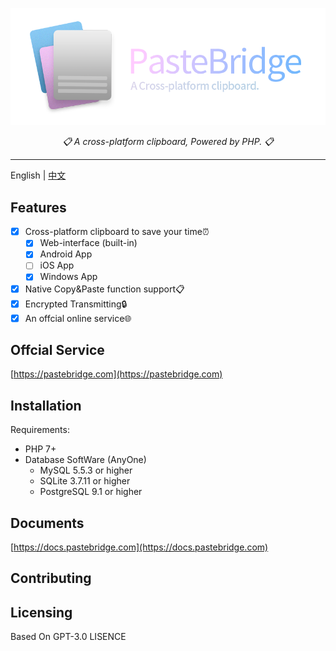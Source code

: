 ![Banner](public/assets/pastebridge-banner.png)


<div align="center"><em><p>📋 A cross-platform clipboard, Powered by PHP. 📋</p></em></div>

***

English | [中文](./README-CN.md)

## Features

- [x] Cross-platform clipboard to save your time⏰
  - [x] Web-interface (built-in)
  - [x] Android App
  - [ ] iOS App
  - [x] Windows App
- [x] Native Copy&Paste function support📋
- [x] Encrypted Transmitting🔒
- [x] An offcial online service🌐

## Offcial Service
[https://pastebridge.com](https://pastebridge.com)


## Installation
Requirements:
- PHP 7+
- Database SoftWare (AnyOne)
  - MySQL 5.5.3 or higher
  - SQLite 3.7.11 or higher
  - PostgreSQL 9.1 or higher

## Documents
[https://docs.pastebridge.com](https://docs.pastebridge.com)

## Contributing

## Licensing

Based On GPT-3.0 LISENCE



